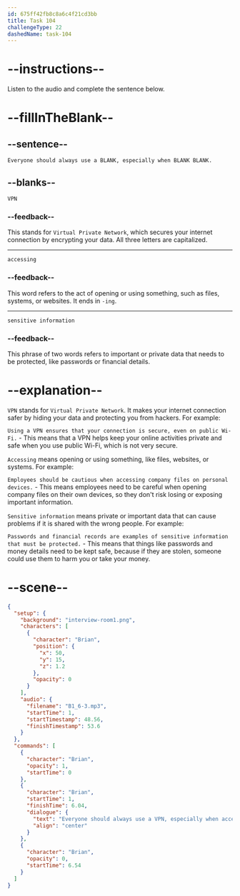 ```yaml
---
id: 675ff42fb8c8a6c4f21cd3bb
title: Task 104
challengeType: 22
dashedName: task-104
---
```


<!-- (Audio) Brian: Everyone should always use a VPN, especially when accessing sensitive information. -->

# --instructions--

Listen to the audio and complete the sentence below.

# --fillInTheBlank--

## --sentence--

`Everyone should always use a BLANK, especially when BLANK BLANK.`

## --blanks--

`VPN`

### --feedback--

This stands for `Virtual Private Network`, which secures your internet connection by encrypting your data. All three letters are capitalized.

---

`accessing`

### --feedback--

This word refers to the act of opening or using something, such as files, systems, or websites. It ends in `-ing`.

---

`sensitive information`

### --feedback--

This phrase of two words refers to important or private data that needs to be protected, like passwords or financial details.

# --explanation--

`VPN` stands for `Virtual Private Network`. It makes your internet connection safer by hiding your data and protecting you from hackers. For example:

`Using a VPN ensures that your connection is secure, even on public Wi-Fi.` - This means that a VPN helps keep your online activities private and safe when you use public Wi-Fi, which is not very secure.

`Accessing` means opening or using something, like files, websites, or systems. For example:

`Employees should be cautious when accessing company files on personal devices.` - This means employees need to be careful when opening company files on their own devices, so they don't risk losing or exposing important information.

`Sensitive information` means private or important data that can cause problems if it is shared with the wrong people. For example:

`Passwords and financial records are examples of sensitive information that must be protected.` - This means that things like passwords and money details need to be kept safe, because if they are stolen, someone could use them to harm you or take your money.

# --scene--

```json
{
  "setup": {
    "background": "interview-room1.png",
    "characters": [
      {
        "character": "Brian",
        "position": {
          "x": 50,
          "y": 15,
          "z": 1.2
        },
        "opacity": 0
      }
    ],
    "audio": {
      "filename": "B1_6-3.mp3",
      "startTime": 1,
      "startTimestamp": 48.56,
      "finishTimestamp": 53.6
    }
  },
  "commands": [
    {
      "character": "Brian",
      "opacity": 1,
      "startTime": 0
    },
    {
      "character": "Brian",
      "startTime": 1,
      "finishTime": 6.04,
      "dialogue": {
        "text": "Everyone should always use a VPN, especially when accessing sensitive information.",
        "align": "center"
      }
    },
    {
      "character": "Brian",
      "opacity": 0,
      "startTime": 6.54
    }
  ]
}
```
